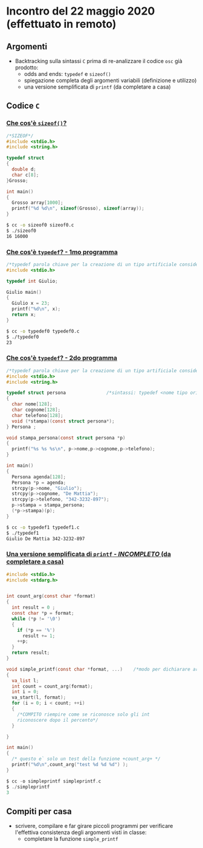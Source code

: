 # Incontro del 22 maggio 2020 (effettuato in remoto)

## Argomenti

* Backtracking sulla sintassi `C` prima di re-analizzare il codice `osc` già prodotto:
  * odds and ends: `typedef` e `sizeof()`
  * spiegazione completa degli argomenti variabili (definizione e utilizzo)
  * una versione semplificata di `printf` (da completare a casa)

## Codice `C`

### [Che cos'è `sizeof()`?](./sizeof0.c)

```C
/*SIZEOF*/
#include <stdio.h>
#include <string.h>

typedef struct
{
  double d;
  char c[8];
}Grosso;

int main()
{
  Grosso array[1000];
  printf("%d %d\n", sizeof(Grosso), sizeof(array));
}
```

```sh
$ cc -o sizeof0 sizeof0.c
$ ./sizeof0
16 16000
```

### [Che cos'è `typedef`? - 1mo programma](./typedef0.c)

```C
/*typedef parola chiave per la creazione di un tipo artificiale considerato come nativo del linguaggio*/
#include <stdio.h>

typedef int Giulio;

Giulio main()
{
  Giulio x = 23;
  printf("%d\n", x);
  return x;
}
```

```sh
$ cc -o typedef0 typedef0.c
$ ./typedef0
23
```

### [Che cos'è `typedef`? - 2do programma](./typedef1.c)

```C
/*typedef parola chiave per la creazione di un tipo artificiale considerato come nativo del linguaggio*/
#include <stdio.h>
#include <string.h>

typedef struct persona               /*sintassi: typedef <nome tipo originale> <nuovo nome tipo>;*/
{
  char nome[128];
  char cognome[128];
  char telefono[128];
  void (*stampa)(const struct persona*);
} Persona ;

void stampa_persona(const struct persona *p)
{
  printf("%s %s %s\n", p->nome,p->cognome,p->telefono);
}

int main()
{
  Persona agenda[128];
  Persona *p = agenda;
  strcpy(p->nome, "Giulio");
  strcpy(p->cognome, "De Mattia");
  strcpy(p->telefono, "342-3232-897");
  p->stampa = stampa_persona;
  (*p->stampa)(p);
}
```

```sh
$ cc -o typedef1 typedef1.c
$ ./typedef1
Giulio De Mattia 342-3232-897
```

### [Una versione semplificata di `printf` - *INCOMPLETO* (da completare a casa)](./simpleprintf.c)

```C
#include <stdio.h>
#include <stdarg.h>


int count_arg(const char *format)
{
  int result = 0 ;
  const char *p = format;
  while (*p != '\0')
  {
    if (*p == '%')
      result += 1;
    ++p;
  }
  return result;
}

void simple_printf(const char *format, ...)    /*modo per dichiarare argomenti variabili*/
{
  va_list l;
  int count = count_arg(format);
  int i = 0;
  va_start(l, format);
  for (i = 0; i < count; ++i)
  {
    /*COMPITO riempire come se riconosce solo gli int
    riconoscere dopo il percento*/
  }

}

int main()
{
  /* questo e` solo un test della funzione +count_arg+ */
  printf("%d\n",count_arg("test %d %d %d") );
}
```

```C
$ cc -o simpleprintf simpleprintf.c
$ ./simpleprintf
3
```

## Compiti per casa

* scrivere, compilare e far girare piccoli programmi per verificare l'effettiva consistenza
  degli argomenti visti in classe:
  * completare la funzione `simple_printf`

